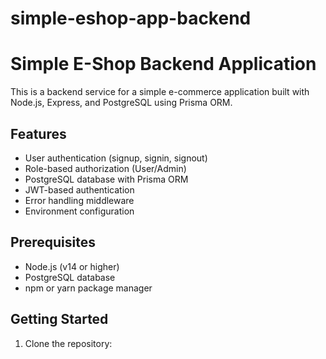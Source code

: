 # simple-eshop-app-backend
# Simple E-Shop Backend Application

This is a backend service for a simple e-commerce application built with Node.js, Express, and PostgreSQL using Prisma ORM.

## Features

- User authentication (signup, signin, signout)
- Role-based authorization (User/Admin)
- PostgreSQL database with Prisma ORM
- JWT-based authentication
- Error handling middleware
- Environment configuration

## Prerequisites

- Node.js (v14 or higher)
- PostgreSQL database
- npm or yarn package manager

## Getting Started

1. Clone the repository:
